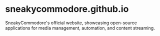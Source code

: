 # sneakycommodore.github.io
SneakyCommodore's official website, showcasing open-source applications for media management, automation, and content streaming.

